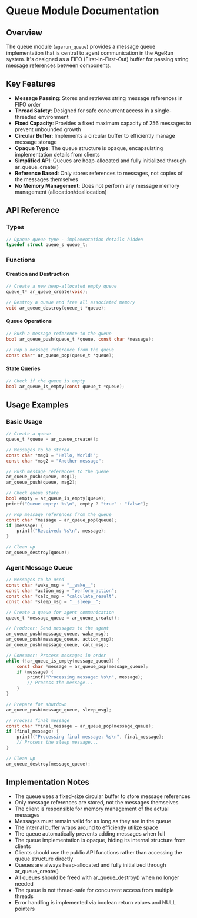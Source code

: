# Queue Module Documentation

## Overview

The queue module (`agerun_queue`) provides a message queue implementation that is central to agent communication in the AgeRun system. It's designed as a FIFO (First-In-First-Out) buffer for passing string message references between components.

## Key Features

- **Message Passing**: Stores and retrieves string message references in FIFO order
- **Thread Safety**: Designed for safe concurrent access in a single-threaded environment
- **Fixed Capacity**: Provides a fixed maximum capacity of 256 messages to prevent unbounded growth
- **Circular Buffer**: Implements a circular buffer to efficiently manage message storage
- **Opaque Type**: The queue structure is opaque, encapsulating implementation details from clients
- **Simplified API**: Queues are heap-allocated and fully initialized through ar_queue_create()
- **Reference Based**: Only stores references to messages, not copies of the messages themselves
- **No Memory Management**: Does not perform any message memory management (allocation/deallocation)

## API Reference

### Types

```c
// Opaque queue type - implementation details hidden
typedef struct queue_s queue_t;
```

### Functions

#### Creation and Destruction

```c
// Create a new heap-allocated empty queue
queue_t* ar_queue_create(void);

// Destroy a queue and free all associated memory
void ar_queue_destroy(queue_t *queue);
```

#### Queue Operations

```c
// Push a message reference to the queue
bool ar_queue_push(queue_t *queue, const char *message);

// Pop a message reference from the queue
const char* ar_queue_pop(queue_t *queue);
```

#### State Queries

```c
// Check if the queue is empty
bool ar_queue_is_empty(const queue_t *queue);
```

## Usage Examples

### Basic Usage

```c
// Create a queue
queue_t *queue = ar_queue_create();

// Messages to be stored
const char *msg1 = "Hello, World!";
const char *msg2 = "Another message";

// Push message references to the queue
ar_queue_push(queue, msg1);
ar_queue_push(queue, msg2);

// Check queue state
bool empty = ar_queue_is_empty(queue);
printf("Queue empty: %s\n", empty ? "true" : "false");

// Pop message references from the queue
const char *message = ar_queue_pop(queue);
if (message) {
    printf("Received: %s\n", message);
}

// Clean up
ar_queue_destroy(queue);
```

### Agent Message Queue

```c
// Messages to be used
const char *wake_msg = "__wake__";
const char *action_msg = "perform_action";
const char *calc_msg = "calculate_result";
const char *sleep_msg = "__sleep__";

// Create a queue for agent communication
queue_t *message_queue = ar_queue_create();

// Producer: Send messages to the agent
ar_queue_push(message_queue, wake_msg);
ar_queue_push(message_queue, action_msg);
ar_queue_push(message_queue, calc_msg);

// Consumer: Process messages in order
while (!ar_queue_is_empty(message_queue)) {
    const char *message = ar_queue_pop(message_queue);
    if (message) {
        printf("Processing message: %s\n", message);
        // Process the message...
    }
}

// Prepare for shutdown
ar_queue_push(message_queue, sleep_msg);

// Process final message
const char *final_message = ar_queue_pop(message_queue);
if (final_message) {
    printf("Processing final message: %s\n", final_message);
    // Process the sleep message...
}

// Clean up
ar_queue_destroy(message_queue);
```

## Implementation Notes

- The queue uses a fixed-size circular buffer to store message references
- Only message references are stored, not the messages themselves
- The client is responsible for memory management of the actual messages
- Messages must remain valid for as long as they are in the queue
- The internal buffer wraps around to efficiently utilize space
- The queue automatically prevents adding messages when full
- The queue implementation is opaque, hiding its internal structure from clients
- Clients should use the public API functions rather than accessing the queue structure directly
- Queues are always heap-allocated and fully initialized through ar_queue_create()
- All queues should be freed with ar_queue_destroy() when no longer needed
- The queue is not thread-safe for concurrent access from multiple threads
- Error handling is implemented via boolean return values and NULL pointers